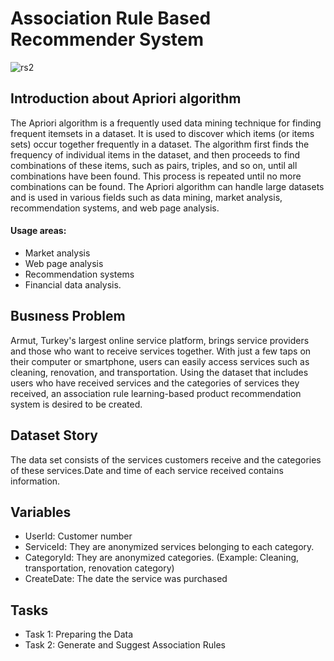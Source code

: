 # Association Rule Based Recommender System

![rs2](https://user-images.githubusercontent.com/111612847/225994138-edcd09dc-be18-4253-87ed-8a9d7eb2809c.jpg)

## Introduction about Apriori algorithm
The Apriori algorithm is a frequently used data mining technique for finding frequent itemsets in a dataset. It is used to discover which items (or items sets) occur together frequently in a dataset. The algorithm first finds the frequency of individual items in the dataset, and then proceeds to find combinations of these items, such as pairs, triples, and so on, until all combinations have been found. This process is repeated until no more combinations can be found. The Apriori algorithm can handle large datasets and is used in various fields such as data mining, market analysis, recommendation systems, and web page analysis.
#### Usage areas: 
* Market analysis
* Web page analysis
* Recommendation systems 
* Financial data analysis.

## Busıness Problem
Armut, Turkey's largest online service platform, brings service providers and those who want to receive services together. With just a few taps on their computer or smartphone, users can easily access services such as cleaning, renovation, and transportation. Using the dataset that includes users who have received services and the categories of services they received, an association rule learning-based product recommendation system is desired to be created.

## Dataset Story
The data set consists of the services customers receive and the categories of these services.Date and time of each service received contains information.


## Variables
* UserId: Customer number
* ServiceId: They are anonymized services belonging to each category.
* CategoryId: They are anonymized categories. (Example: Cleaning, transportation, renovation category)
* CreateDate: The date the service was purchased



## Tasks
* Task 1: Preparing the Data
* Task 2: Generate and Suggest Association Rules
